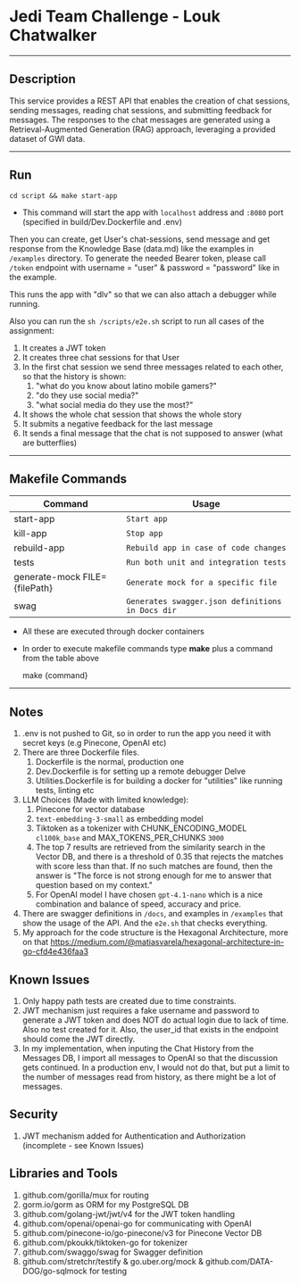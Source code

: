 # Jedi Team Challenge - Louk Chatwalker

---

## Description

This service provides a REST API that enables the creation of chat sessions, sending messages, reading chat sessions, 
and submitting feedback for messages. The responses to the chat messages are generated using a Retrieval-Augmented 
Generation (RAG) approach, leveraging a provided dataset of GWI data.

---

## Run

`cd script && make start-app`

* This command will start the app with `localhost` address and `:8080` port (specified in build/Dev.Dockerfile and .env)

Then you can create, get User's chat-sessions, send message and get response from the Knowledge Base (data.md)
like the examples in `/examples` directory. To generate the needed Bearer token, please call `/token` endpoint with
username = "user" & password = "password" like in the example.

This runs the app with "dlv" so that we can also attach a debugger while running.

Also you can run the `sh /scripts/e2e.sh` script to run all cases of the assignment:

1. It creates a JWT token
2. It creates three chat sessions for that User
3. In the first chat session we send three messages related to each other, so that the history
   is shown:
    1. "what do you know about latino mobile gamers?"
    2. "do they use social media?"
    3. "what social media do they use the most?"
4. It shows the whole chat session that shows the whole story
5. It submits a negative feedback for the last message
6. It sends a final message that the chat is not supposed to answer (what are butterflies)

---

## Makefile Commands

| Command                       | Usage                                            |
|-------------------------------|--------------------------------------------------|
| start-app                     | `Start app`                                      |
| kill-app                      | `Stop app`                                       |
| rebuild-app                   | `Rebuild app in case of code changes`            |
| tests                         | `Run both unit and integration tests`            |
| generate-mock FILE={filePath} | `Generate mock for a specific file`              |
| swag                          | `Generates swagger.json definitions in Docs dir` |

* All these are executed through docker containers
* In order to execute makefile commands type **make** plus a command from the table above

  make {command}

---

## Notes

1. .env is not pushed to Git, so in order to run the app you need it with secret keys (e.g Pinecone, OpenAI etc)
2. There are three Dockerfile files.
    1. Dockerfile is the normal, production one
    2. Dev.Dockerfile is for setting up a remote debugger Delve
    3. Utilities.Dockerfile is for building a docker for "utilities" like running tests, linting etc
4. LLM Choices (Made with limited knowledge):
    1. Pinecone for vector database
    2. `text-embedding-3-small` as embedding model
    3. Tiktoken as a tokenizer with CHUNK_ENCODING_MODEL `cl100k_base` and MAX_TOKENS_PER_CHUNKS `3000`
    4. The top 7 results are retrieved from the similarity search in the Vector DB, and there is a threshold of 0.35
       that rejects the matches with score less than that. If no such matches are found, then the answer is "The force
       is not strong enough for me to answer that question based on my context."
    5. For OpenAI model I have chosen `gpt-4.1-nano` which is a nice combination and balance of speed, accuracy and price.
5. There are swagger definitions in `/docs`, and examples in `/examples` that show the usage of the API. And the `e2e.sh` that
   checks everything.
6. My approach for the code structure is the Hexagonal Architecture, more on that https://medium.com/@matiasvarela/hexagonal-architecture-in-go-cfd4e436faa3

## Known Issues

1. Only happy path tests are created due to time constraints.
2. JWT mechanism just requires a fake username and password to generate a JWT token and does NOT do
   actual login due to lack of time. Also no test created for it. Also, the user_id that exists in the endpoint should
   come the JWT directly.
3. In my implementation, when inputing the Chat History from the Messages DB, I import all messages to OpenAI so that
   the discussion gets continued. In a production env, I would not do that, but put a limit to the number of messages read
   from history, as there might be a lot of messages.

## Security

1. JWT mechanism added for Authentication and Authorization (incomplete - see Known Issues)

## Libraries and Tools

1. github.com/gorilla/mux for routing
2. gorm.io/gorm as ORM for my PostgreSQL DB
3. github.com/golang-jwt/jwt/v4 for the JWT token handling
4. github.com/openai/openai-go for communicating with OpenAI
5. github.com/pinecone-io/go-pinecone/v3 for Pinecone Vector DB
6. github.com/pkoukk/tiktoken-go for tokenizer
7. github.com/swaggo/swag for Swagger definition
8. github.com/stretchr/testify & go.uber.org/mock & github.com/DATA-DOG/go-sqlmock for testing
